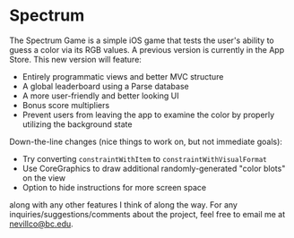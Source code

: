 # Spectrum

The Spectrum Game is a simple iOS game that tests the user's ability to guess a color via its RGB values. A previous version is currently  in the App Store. This new version will feature:

* Entirely programmatic views and better MVC structure
* A global leaderboard using a Parse database
* A more user-friendly and better looking UI
* Bonus score multipliers
* Prevent users from leaving the app to examine the color by properly utilizing the background state

Down-the-line changes (nice things to work on, but not immediate goals):

* Try converting `constraintWithItem` to `constraintWithVisualFormat`
* Use CoreGraphics to draw additional randomly-generated "color blots" on the view
* Option to hide instructions for more screen space

along with any other features I think of along the way. For any inquiries/suggestions/comments about the project, feel free to email me at nevillco@bc.edu.